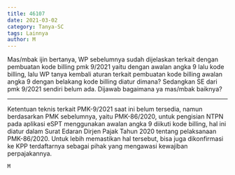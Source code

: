 ```yaml
---
title: 46107
date: 2021-03-02
category: Tanya-SC
tags: Lainnya
author: M
---
```


Mas/mbak ijin bertanya, WP sebelumnya sudah dijelaskan terkait dengan pembuatan kode billing pmk 9/2021 yaitu dengan awalan angka 9 lalu kode billing, lalu WP tanya kembali aturan terkait pembuatan kode billing awalan angka 9 dengan belakang kode billing diatur dimana? Sedangkan SE dari pmk 9/2021 sendiri belum ada. Dijawab bagaimana ya mas/mbak baiknya?

---

Ketentuan teknis terkait PMK-9/2021 saat ini belum tersedia, namun berdasarkan PMK sebelumnya, yaitu PMK-86/2020, untuk pengisian NTPN pada aplikasi eSPT menggunakan awalan angka 9 diikuti kode billing, hal ini diatur dalam Surat Edaran Dirjen Pajak Tahun 2020 tentang pelaksanaan PMK-86/2020. Untuk lebih memastikan hal tersebut, bisa juga dikonfirmasi ke KPP terdaftarnya sebagai pihak yang mengawasi kewajiban perpajakannya.

`M`
